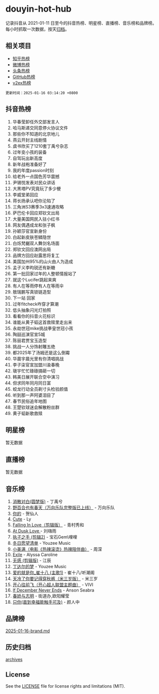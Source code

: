 # douyin-hot-hub

记录抖音从 2021-01-11 日至今的抖音热榜、明星榜、直播榜、音乐榜和品牌榜。每小时抓取一次数据，按天[归档](archives)。

## 相关项目

- [知乎热榜](https://github.com/lonnyzhang423/zhihu-hot-hub)
- [微博热榜](https://github.com/lonnyzhang423/weibo-hot-hub)
- [头条热榜](https://github.com/lonnyzhang423/toutiao-hot-hub)
- [GitHub热榜](https://github.com/lonnyzhang423/github-hot-hub)
- [v2ex热榜](https://github.com/lonnyzhang423/v2ex-hot-hub)


`更新时间：2025-01-16 03:14:20 +0800`

## 抖音热榜

1. 华春莹卸任外交部发言人
1. 哈马斯递交同意停火协议文件
1. 那些你不知道的北京地儿
1. 燕云开封主线剧情
1. 虞书欣买了1210套丁禹兮杂志
1. 过年变小孩的装备
1. 自驾玩出新高度
1. 新年战袍准备好了
1. 我的年度passion时刻
1. 给老外一点国色芳华震撼
1. 尹锡悦发表对民众讲话
1. 大黑塔PV究竟玩了多少梗
1. 李威堂弟回应
1. 蒋长扬承认吧你沦陷了
1. 三角洲S3赛季3x3速通攻略
1. 萨巴伦卡回应郑钦文出局
1. 大量美国网民入驻小红书
1. 网友偶遇成龙和张子枫
1. 孙颖莎官宣新身份
1. 白起新皮肤苍鳞隐世
1. 白烁梵樾双人舞剑名场面
1. 郑钦文回应澳网出局
1. 品牌方回应赵露思将复工
1. 美国加州95%的山火由人为造成
1. 孟子义李昀锐还有新糖
1. 第一批回家过年的人整顿情报站了
1. 就这个Lucifer跳起来爽
1. 有人在等雨停有人在等雨伞
1. 敖瑞鹏写真锁链造型
1. 下一站 回家
1. 过年fitcheck咋穿才算潮
1. 低头抽象闪光灯拍照
1. 看看你的抖音火花标识
1. 谁能从黄子韬这首救赎里走出来
1. 永劫世冠mike挑战拳皇世冠小孩
1. 陶喆巡演官宣5城
1. 陈丽君贾宝玉造型
1. 挑战一人分饰射雕五绝
1. 都2025年了汤姆还是这么倒霉
1. 华晨宇晨光里有你清唱挑战
1. 李子柒官宣加盟川渝春晚
1. 瑱宇忙忙碌碌搞砸一切
1. 韩美日展开联合空中演习
1. 但求同年同月同日富
1. 蛟龙行动全员剃寸头检验颜值
1. 听到那一声阿婆泪目了
1. 春节民俗追年地图
1. 王楚钦球迷会解散粉丝群
1. 黄子韬新歌救赎

## 明星榜

暂无数据

## 直播榜

暂无数据

## 音乐榜

1. [消散对白(圆梦版)](https://sf5-hl-cdn-tos.douyinstatic.com/obj/tos-cn-ve-2774/og4jB5I5IizzoZVAAAzWgBMAsMDWoArfwBOiFs) - 丁禹兮
1. [野百合也有春天（万向乐队完整版已上线）](https://sf3-cdn-tos.douyinstatic.com/obj/tos-cn-ve-2774/oMnUxhRAMiAGBqDtIPBQ7ACYQZFlJCftcgeDJE) - 万向乐队
1. [你的](https://sf5-hl-cdn-tos.douyinstatic.com/obj/tos-cn-ve-2774/oYuIeKf42jB7sEV6B2upMdpYAgfrQWj0FeRegh) - 贺仙人
1. [Cute](https://sf5-hl-cdn-tos.douyinstatic.com/obj/tos-cn-ve-2774/o4IbIzHWKAAB4wsS5qMBRiiAlEBGTpQRNfFvuo) - Ly
1. [Falling In Love（剪辑版）](https://sf3-cdn-tos.douyinstatic.com/obj/tos-cn-ve-2774/o8ajpA8zzgBPahbBIO8AcKGBLJezFCRd1wfP9f) - 青村秀和
1. [ At Dusk  Love ](https://sf5-hl-cdn-tos.douyinstatic.com/obj/tos-cn-ve-2774/o8CrpCf5CaYgI4ZrtQgMQAFEfuGqNnRSDQAPBc) - 刘嗨雨
1. [执子之手 (剪辑2)](https://sf5-hl-cdn-tos.douyinstatic.com/obj/tos-cn-ve-2774/oUoZLQjCc31XzqsBnBQUNgeKtYPBcgbFDwtfcu) - 宝石Gem\哩哩
1. [冬日愿望清单](https://sf5-hl-cdn-tos.douyinstatic.com/obj/tos-cn-ve-2774/oIIgUOeamCFCVAzxN6MFRLIBlLGpUqQxeeHrLE) - Youzee Music
1. [小美满（电影《热辣滚烫》热辣陪伴曲）](https://sf5-hl-cdn-tos.douyinstatic.com/obj/tos-cn-ve-2774/o0GAn2lSgfZIDUgtevCGDQYnFg4CwnrBaxbTZL) - 周深
1. [Exile](https://sf5-hl-cdn-tos.douyinstatic.com/obj/tos-cn-ve-2774/oYj4gAQTknKE3WW0Je8KGmQ7z1cA4FefwtbufD) - Alyssa Caroline
1. [无感 (剪辑版)](https://sf5-hl-cdn-tos.douyinstatic.com/obj/tos-cn-ve-2774/o0eIsUzJBDlQaQFC5OFlgbMEZC1TFYBftOBn6p) - 江辰
1. [丁达尔的梦](https://sf5-hl-cdn-tos.douyinstatic.com/obj/tos-cn-ve-2774/oMU3WirUZBVQkAC9ccG5P2IQirziZM2RTInUY) - Youzee Music
1. [爱的就是你_崔十八 (主歌1)](https://sf5-hl-cdn-tos.douyinstatic.com/obj/tos-cn-ve-2774/oI5BO5DhFZ6UTcNCnZaOCBLtZ7WIMQGfgnXf5E) - 崔十八/听潮阁
1. [天冷了你要记得穿秋裤（米三岁版）](https://sf5-hl-cdn-tos.douyinstatic.com/obj/tos-cn-ve-2774/oQlIwVIDWiZ6BQilAorS7MA0AgCkQDvcZAdm1) - 米三岁
1. [开心往前飞（开心超人联盟主题曲）](https://sf5-hl-cdn-tos.douyinstatic.com/obj/tos-cn-ve-2774/9d8fb7c82cf1421fb93a9fe925275e0a) - VIVI
1. [If December Never Ends](https://sf5-hl-cdn-tos.douyinstatic.com/obj/tos-cn-ve-2774/oY1IQMoTgCFIBg8RZifyqlBBt1UFgitTYmxeOS) - Anson Seabra
1. [春娇与志明](https://sf5-hl-cdn-tos.douyinstatic.com/obj/tos-cn-ve-2774/e530d8fceb7044b39707d7f9ff54add1) - 街道办,欧阳耀莹
1. [只你(直到幸福能触手可及)](https://sf5-hl-cdn-tos.douyinstatic.com/obj/tos-cn-ve-2774/o0lBkRDzFTeaVSUz3ZZSCBVtZ5DIMQGfgmEAuE) - 颜人中

## 品牌榜

[2025-01-16-brand.md](archives/2025-01-16-brand.md)

## 历史归档

[archives](archives)

## License

See the [LICENSE](LICENSE) file for license rights and limitations (MIT).
